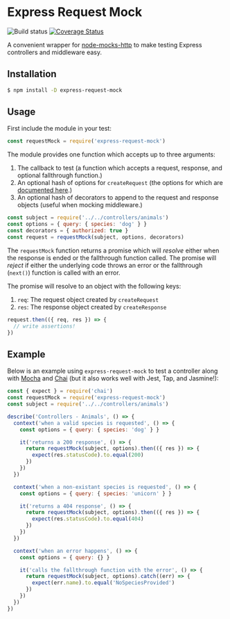 # Express Request Mock

![Build status](https://api.travis-ci.org/i-like-robots/express-request-mock.png) [![Coverage Status](https://coveralls.io/repos/github/i-like-robots/express-request-mock/badge.svg?branch=master)](https://coveralls.io/github/i-like-robots/express-request-mock)

A convenient wrapper for [node-mocks-http][1] to make testing Express controllers and middleware easy.


## Installation

```sh
$ npm install -D express-request-mock
```

## Usage

First include the module in your test:

```js
const requestMock = require('express-request-mock')
```

The module provides one function which accepts up to three arguments:

1. The callback to test (a function which accepts a request, response, and optional fallthrough function.)
2. An optional hash of options for `createRequest` (the options for which are [documented here][2].)
3. An optional hash of decorators to append to the request and response objects (useful when mocking middleware.)

```js
const subject = require('../../controllers/animals')
const options = { query: { species: 'dog' } }
const decorators = { authorized: true }
const request = requestMock(subject, options, decorators)
```

The `requestMock` function returns a promise which will _resolve_ either when the response is ended or the fallthrough function called. The promise will _reject_ if either the underlying code throws an error or the fallthrough (`next()`) function is called with an error.

The promise will resolve to an object with the following keys:

1. `req`: The request object created by `createRequest`
2. `res`: The response object created by `createResponse`

```js
request.then(({ req, res }) => {
  // write assertions!
})
```

## Example

Below is an example using `express-request-mock` to test a controller along with [Mocha][4] and [Chai][5] (but it also works well with Jest, Tap, and Jasmine!):

```js
const { expect } = require('chai')
const requestMock = require('express-request-mock')
const subject = require('../../controllers/animals')

describe('Controllers - Animals', () => {
  context('when a valid species is requested', () => {
    const options = { query: { species: 'dog' } }

    it('returns a 200 response', () => {
      return requestMock(subject, options).then(({ res }) => {
        expect(res.statusCode).to.equal(200)
      })
    })
  })

  context('when a non-existant species is requested', () => {
    const options = { query: { species: 'unicorn' } }

    it('returns a 404 response', () => {
      return requestMock(subject, options).then(({ res }) => {
        expect(res.statusCode).to.equal(404)
      })
    })
  })

  context('when an error happens', () => {
    const options = { query: {} }

    it('calls the fallthrough function with the error', () => {
      return requestMock(subject, options).catch((err) => {
        expect(err.name).to.equal('NoSpeciesProvided')
      })
    })
  })
})
```

[1]: https://github.com/howardabrams/node-mocks-http
[2]: https://github.com/howardabrams/node-mocks-http#createrequest
[3]: http://sinonjs.org/
[4]: https://mochajs.org/
[5]: http://chaijs.com/
